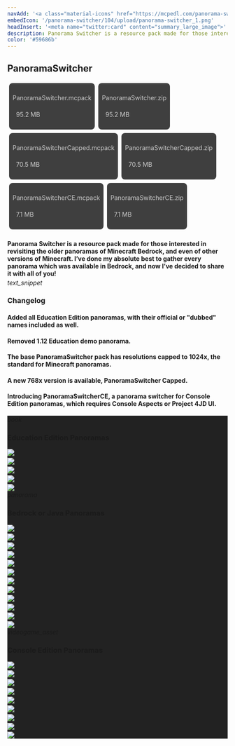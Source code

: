 ```yaml
---
navAdd: '<a class="material-icons" href="https://mcpedl.com/panorama-switcher-pack-1/">link</a>'
embedIcon: '/panorama-switcher/104/upload/panorama-switcher_1.png'
headInsert: '<meta name="twitter:card" content="summary_large_image">'
description: Panorama Switcher is a resource pack made for those interested in revisiting the older panoramas of Minecraft Bedrock, and even of other versions of Minecraft. I’ve done my absolute best to gather every panorama which was available in Bedrock, and now I’ve decided to share it with all of you!
color: '#59686b'
---
```

## PanoramaSwitcher
<div class="home-content-container"><a class="home-content-container" style="border-radius:8px;background: #222d;padding:8px;color:#ccc;display:inline-block;margin:4px;line-height: 24px;text-decoration: none;" href="https://drive.google.com/uc?confirm=t&amp;id=1eSEw_VHDFOiBq6jJKvHX-C_FhTG4vKMc"><p class="dreamsdb infotitle">PanoramaSwitcher.mcpack</p><p class="dreamsdb infostats" style="margin-left:8px">95.2 MB</p></a><a class="home-content-container" style="border-radius:8px;background: #222d;padding:8px;color:#ccc;display:inline-block;margin:4px;line-height: 24px;text-decoration: none;" href="https://drive.google.com/uc?confirm=t&amp;id=18Edb_tX1YGRonKZEUKjMm8OGhflr7_iE"><p class="dreamsdb infotitle">PanoramaSwitcher.zip</p><p class="dreamsdb infostats" style="margin-left:8px">95.2 MB</p></a><a class="home-content-container" style="border-radius:8px;background: #222d;padding:8px;color:#ccc;display:inline-block;margin:4px;line-height: 24px;text-decoration: none;" href="https://drive.google.com/uc?confirm=t&amp;id=1UEV8XKZQG__3UWUy1PgqOgWebHSLqfVD"><p class="dreamsdb infotitle">PanoramaSwitcherCapped.mcpack</p><p class="dreamsdb infostats" style="margin-left:8px">70.5 MB</p></a><a class="home-content-container" style="border-radius:8px;background: #222d;padding:8px;color:#ccc;display:inline-block;margin:4px;line-height: 24px;text-decoration: none;" href="https://drive.google.com/uc?confirm=t&amp;id=1Fa_8EpdZq-KqCSw1UKMwnMUWMMWnBoXY"><p class="dreamsdb infotitle">PanoramaSwitcherCapped.zip</p><p class="dreamsdb infostats" style="margin-left:8px">70.5 MB</p></a><a class="home-content-container" style="border-radius:8px;background: #222d;padding:8px;color:#ccc;display:inline-block;margin:4px;line-height: 24px;text-decoration: none;" href="https://drive.google.com/uc?confirm=t&amp;id=1RSfuZkSoeXlKZ-q6DUgOTPLZn35Lg1ER"><p class="dreamsdb infotitle">PanoramaSwitcherCE.mcpack</p><p class="dreamsdb infostats" style="margin-left:8px">7.1 MB</p></a><a class="home-content-container" style="border-radius:8px;background: #222d;padding:8px;color:#ccc;display:inline-block;margin:4px;line-height: 24px;text-decoration: none;" href="https://drive.google.com/uc?confirm=t&amp;id=15WEi7ahj43ivOcmgdSH29A6xaQpxkstM"><p class="dreamsdb infotitle">PanoramaSwitcherCE.zip</p><p class="dreamsdb infostats" style="margin-left:8px">7.1 MB</p></a></div><div class="changelog-container"><h4 style="margin-bottom: 4px;">Panorama Switcher is a resource pack made for those interested in revisiting the older panoramas of Minecraft Bedrock, and even of other versions of Minecraft. I’ve done my absolute best to gather every panorama which was available in Bedrock, and now I’ve decided to share it with all of you!</h4><i class="material-icons">text_snippet</i><h3 id="changelog">Changelog</h3><h4>Added all Education Edition panoramas, with their official or "dubbed" names included as well.</h4><h4>Removed 1.12 Education demo panorama.</h4><h4>The base PanoramaSwitcher pack has resolutions capped to 1024x, the standard for Minecraft panoramas.</h4><h4>A new 768x version is available, PanoramaSwitcher Capped.</h4><h4>Introducing PanoramaSwitcherCE, a panorama switcher for Console Edition panoramas, which requires Console Aspects or Project 4JD UI.</h4><div class="changelog-container closeable" style="background:#222"><div><i class="material-icons">book</i><h3 id="education-edition-panoramas">Education Edition Panoramas</h3><i class="material-icons"></i></div><div style="display: inherit;"><img src="./upload/panorama-switcher_2.png" style="max-height: 192px;display: block;width: auto;max-width: 100%;margin-top: 4px;"><img src="./upload/panorama-switcher_3.png" style="max-height: 192px;display: block;width: auto;max-width: 100%;margin-top: 4px;"><img src="./upload/panorama-switcher_4.png" style="max-height: 192px;display: block;width: auto;max-width: 100%;margin-top: 4px;"><img src="./upload/panorama-switcher_5.png" style="max-height: 192px;display: block;width: auto;max-width: 100%;margin-top: 4px;"><img src="./upload/panorama-switcher_6.png" style="max-height: 192px;display: block;width: auto;max-width: 100%;margin-top: 4px;"></div></div><div class="changelog-container closeable" style="background:#222"><div><i class="material-icons">panorama</i><h3 id="bedrock-or-java-panoramas">Bedrock or Java Panoramas</h3><i class="material-icons"></i></div><div style="display: inherit;"><img src="./upload/panorama-switcher_7.png" style="max-height: 192px;display: block;width: auto;max-width: 100%;margin-top: 4px;"><img src="./upload/panorama-switcher_8.png" style="max-height: 192px;display: block;width: auto;max-width: 100%;margin-top: 4px;"><img src="./upload/panorama-switcher_9.png" style="max-height: 192px;display: block;width: auto;max-width: 100%;margin-top: 4px;"><img src="./upload/panorama-switcher_10.png" style="max-height: 192px;display: block;width: auto;max-width: 100%;margin-top: 4px;"><img src="./upload/panorama-switcher_11.png" style="max-height: 192px;display: block;width: auto;max-width: 100%;margin-top: 4px;"><img src="./upload/panorama-switcher_12.png" style="max-height: 192px;display: block;width: auto;max-width: 100%;margin-top: 4px;"><img src="./upload/panorama-switcher_13.png" style="max-height: 192px;display: block;width: auto;max-width: 100%;margin-top: 4px;"><img src="./upload/panorama-switcher_14.png" style="max-height: 192px;display: block;width: auto;max-width: 100%;margin-top: 4px;"><img src="./upload/panorama-switcher_15.png" style="max-height: 192px;display: block;width: auto;max-width: 100%;margin-top: 4px;"><img src="./upload/panorama-switcher_16.png" style="max-height: 192px;display: block;width: auto;max-width: 100%;margin-top: 4px;"><img src="./upload/panorama-switcher_17.png" style="max-height: 192px;display: block;width: auto;max-width: 100%;margin-top: 4px;"><img src="./upload/panorama-switcher_18.png" style="max-height: 192px;display: block;width: auto;max-width: 100%;margin-top: 4px;"></div></div><div class="changelog-container closeable" style="background:#222"><div><i class="material-icons">videogame_asset</i><h3 id="console-edition-pamoramas">Console Edition Panoramas</h3><i class="material-icons"></i></div><div style="display: inherit;"><img src="./upload/panorama-switcher_19.png" style="max-height: 192px;display: block;width: auto;max-width: 100%;margin-top: 4px;"><img src="./upload/panorama-switcher_20.png" style="max-height: 192px;display: block;width: auto;max-width: 100%;margin-top: 4px;"><img src="./upload/panorama-switcher_21.png" style="max-height: 192px;display: block;width: auto;max-width: 100%;margin-top: 4px;"><img src="./upload/panorama-switcher_22.png" style="max-height: 192px;display: block;width: auto;max-width: 100%;margin-top: 4px;"><img src="./upload/panorama-switcher_23.png" style="max-height: 192px;display: block;width: auto;max-width: 100%;margin-top: 4px;"><img src="./upload/panorama-switcher_24.png" style="max-height: 192px;display: block;width: auto;max-width: 100%;margin-top: 4px;"><img src="./upload/panorama-switcher_25.png" style="max-height: 192px;display: block;width: auto;max-width: 100%;margin-top: 4px;"><img src="./upload/panorama-switcher_26.png" style="max-height: 192px;display: block;width: auto;max-width: 100%;margin-top: 4px;"><img src="./upload/panorama-switcher_27.png" style="max-height: 192px;display: block;width: auto;max-width: 100%;margin-top: 4px;"></div></div></div>
